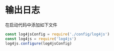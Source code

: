 # 输出日志

在启动代码中添加如下文件

```javascript
const log4jsConfig = require('./config/log4js')
const log4js = require('log4js')
log4js.configure(log4jsConfig)
```
